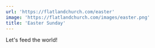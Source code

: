 ```yaml
---
url: 'https://flatlandchurch.com/easter'
image: 'https://flatlandchurch.com/images/easter.png'
title: 'Easter Sunday'
---
```


Let's feed the world!
